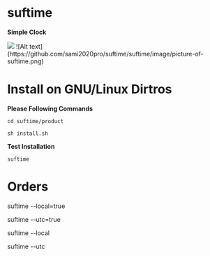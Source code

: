 # suftime
<strong>Simple Clock</strong>

<img src="https://github.com/sami2020pro/suftime/suftime/image/picture-of-suftime.png" />
![Alt text](https://github.com/sami2020pro/suftime/suftime/image/picture-of-suftime.png)

# Install on GNU/Linux Dirtros 
<b>Please Following Commands</b>

`cd suftime/product`

`sh install.sh`

<b>Test Installation</b>

`suftime`

# Orders

<p>suftime --local=true</p>
<p>suftime --utc=true</p>

<p>suftime --local</p>
<p>suftime --utc</p>
